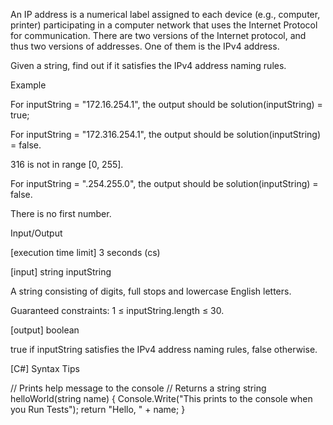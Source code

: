 An IP address is a numerical label assigned to each device (e.g., computer, printer) participating in a computer network that uses the Internet Protocol for communication. There are two versions of the Internet protocol, and thus two versions of addresses. One of them is the IPv4 address.

Given a string, find out if it satisfies the IPv4 address naming rules.

Example

For inputString = "172.16.254.1", the output should be
solution(inputString) = true;

For inputString = "172.316.254.1", the output should be
solution(inputString) = false.

316 is not in range [0, 255].

For inputString = ".254.255.0", the output should be
solution(inputString) = false.

There is no first number.

Input/Output

[execution time limit] 3 seconds (cs)

[input] string inputString

A string consisting of digits, full stops and lowercase English letters.

Guaranteed constraints:
1 ≤ inputString.length ≤ 30.

[output] boolean

true if inputString satisfies the IPv4 address naming rules, false otherwise.

[C#] Syntax Tips

// Prints help message to the console
// Returns a string
string helloWorld(string name) {
    Console.Write("This prints to the console when you Run Tests");
    return "Hello, " + name;
}
